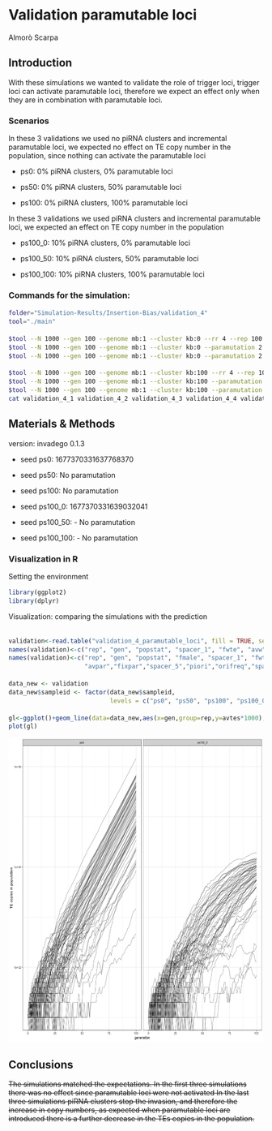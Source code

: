 Validation paramutable loci
================
Almorò Scarpa

## Introduction

With these simulations we wanted to validate the role of trigger loci,
trigger loci can activate paramutable loci, therefore we expect an
effect only when they are in combination with paramutable loci.

### Scenarios

In these 3 validations we used no piRNA clusters and incremental
paramutable loci, we expected no effect on TE copy number in the
population, since nothing can activate the paramutable loci

-   ps0: 0% piRNA clusters, 0% paramutable loci

-   ps50: 0% piRNA clusters, 50% paramutable loci

-   ps100: 0% piRNA clusters, 100% paramutable loci

In these 3 validations we used piRNA clusters and incremental
paramutable loci, we expected an effect on TE copy number in the
population

-   ps100_0: 10% piRNA clusters, 0% paramutable loci

-   ps100_50: 10% piRNA clusters, 50% paramutable loci

-   ps100_100: 10% piRNA clusters, 100% paramutable loci

### Commands for the simulation:

``` bash
folder="Simulation-Results/Insertion-Bias/validation_4"
tool="./main"

$tool --N 1000 --gen 100 --genome mb:1 --cluster kb:0 --rr 4 --rep 100 --u 0.1 --basepop 10 --steps 1 --sampleid ps0> $folder/validation_4_1 &
$tool --N 1000 --gen 100 --genome mb:1 --cluster kb:0 --paramutation 2:1 --rr 4 --rep 100 --u 0.1 --basepop 10 --steps 1 --sampleid ps50> $folder/validation_4_2 &
$tool --N 1000 --gen 100 --genome mb:1 --cluster kb:0 --paramutation 2:0,1 --rr 4 --rep 100 --u 0.1 --basepop 10 --steps 1 --sampleid ps100> $folder/validation_4_3

$tool --N 1000 --gen 100 --genome mb:1 --cluster kb:100 --rr 4 --rep 100 --u 0.1 --basepop 10 --steps 1 --sampleid ps100_0> $folder/validation_4_4 &
$tool --N 1000 --gen 100 --genome mb:1 --cluster kb:100 --paramutation 2:1 --rr 4 --rep 100 --u 0.1 --basepop 10 --steps 1 --sampleid ps100_50> $folder/validation_4_5 &
$tool --N 1000 --gen 100 --genome mb:1 --cluster kb:100 --paramutation 2:0,1 --rr 4 --rep 100 --u 0.1 --basepop 10 --steps 1 --sampleid ps100_100> $folder/validation_4_6
cat validation_4_1 validation_4_2 validation_4_3 validation_4_4 validation_4_5 validation_4_6 |grep -v "^Invade"|grep -v "^#" > validation_4_paramutable_loci 
```

## Materials & Methods

version: invadego 0.1.3

-   seed ps0: 1677370331637768370

-   seed ps50: No paramutation

-   seed ps100: No paramutation

-   seed ps100_0: 1677370331639032041

-   seed ps100_50: - No paramutation

-   seed ps100_100: - No paramutation

### Visualization in R

Setting the environment

``` r
library(ggplot2)
library(dplyr)
```

Visualization: comparing the simulations with the prediction

``` r

validation<-read.table("validation_4_paramutable_loci", fill = TRUE, sep = "\t")
names(validation)<-c("rep", "gen", "popstat", "spacer_1", "fwte", "avw", "minw","avtes", "avpopfreq", "fixed", "spacer_2", "phase", "fwcli","avcli","fixcli","spacer_3","avbias","3tot","3cluster","spacer_4","sampleids")
names(validation)<-c("rep", "gen", "popstat", "fmale", "spacer_1", "fwte", "avw", "avtes", "avpopfreq", "fixed","spacer_2","phase","fwpirna","spacer_3","fwcli","avcli","fixcli","spacer_4","fwpar_yespi","fwpar_nopi",
                     "avpar","fixpar","spacer_5","piori","orifreq","spacer 6", "sampleid")

data_new <- validation
data_new$sampleid <- factor(data_new$sampleid,
                            levels = c("ps0", "ps50", "ps100", "ps100_0", "ps100_50", "ps100_100"))

gl<-ggplot()+geom_line(data=data_new,aes(x=gen,group=rep,y=avtes*1000),alpha=0.4)+scale_y_log10()+theme(legend.position="none")+ylab("TE copies in population")+xlab("generation")+facet_wrap(~sampleid)
plot(gl)
```

<img src="images/2023_02_25_validation4_paramutable_loci.png" width="600" height="600" alt="A.">

## Conclusions

<del> The simulations matched the expectations.
In the first three simulations there was no effect since paramutable
loci were not activated
In the last three simulations piRNA clusters stop the invasion, and
therefore the increase in copy numbers, as expected when paramutable
loci are introduced there is a further decrease in the TEs copies in the
population.
